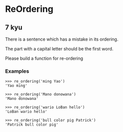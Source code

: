 # ReOrdering
## 7 kyu

There is a sentence which has a mistake in its ordering.

The part with a capital letter should be the first word.

Please build a function for re-ordering

### Examples
```
>>> re_ordering('ming Yao')
'Yao ming'

>>> re_ordering('Mano donowana')
'Mano donowana'

>>> re_ordering('wario LoBan hello')
'LoBan wario hello'

>>> re_ordering('bull color pig Patrick')
'Patrick bull color pig'
```

